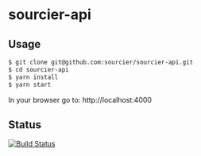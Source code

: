 # sourcier-api

## Usage

```bash
$ git clone git@github.com:sourcier/sourcier-api.git
$ cd sourcier-api
$ yarn install
$ yarn start
```

In your browser go to: http://localhost:4000

## Status

[![Build Status](https://travis-ci.org/sourcier/sourcier-api.svg?branch=master)](https://travis-ci.org/sourcier/sourcier-api)
